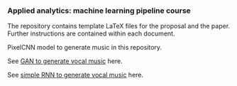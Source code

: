 ### Applied analytics: machine learning pipeline course

The repository contains template LaTeX files for the proposal and the paper. Further instructions are contained within each document.

PixelCNN model to generate music in this repository.

See [GAN to generate vocal music](https://github.com/BigT0e/GANs-for-generating-songs) here.

See [simple RNN to generate vocal music](https://colab.research.google.com/drive/12EIBTdQt_QzOCIm6TxtHRSpWgy6UG2yp) here.
